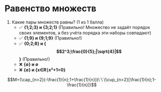 # Равенство множеств

1. Какие пары множеств равны? (1 из 1 балла)
   * ✅ **{1;2;3} и {3;2;1}** (Правильно! Множество не задаёт порядок своих элементов, а без учёта порядка эти наборы совпадают)
   * ✅ **{1;9} и {9;1;9}** (Правильно!)
   * ✅ **{0;2;8} и { $$2^3;\frac{0}{5};|\sqrt{4}|$$ }** (Правильно!)
   * ❌ **{∅} и ∅**
   * ❌ **{∅} и {x∈R∣x²+1=0}**


$$M=(\cap_{n>2}(-\frac{1}{n};1+\frac{1}{n}))\`\`(\cup_{n>2}[\frac{1}{n};1-\frac{1}{n}])$$
